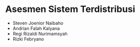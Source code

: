 # Asesmen Sistem Terdistribusi

- Steven Joenior Naibaho
- Andrian Falah Kalyana
- Regi Rizaldi Nurimamsyah
- Rizki Febryano
